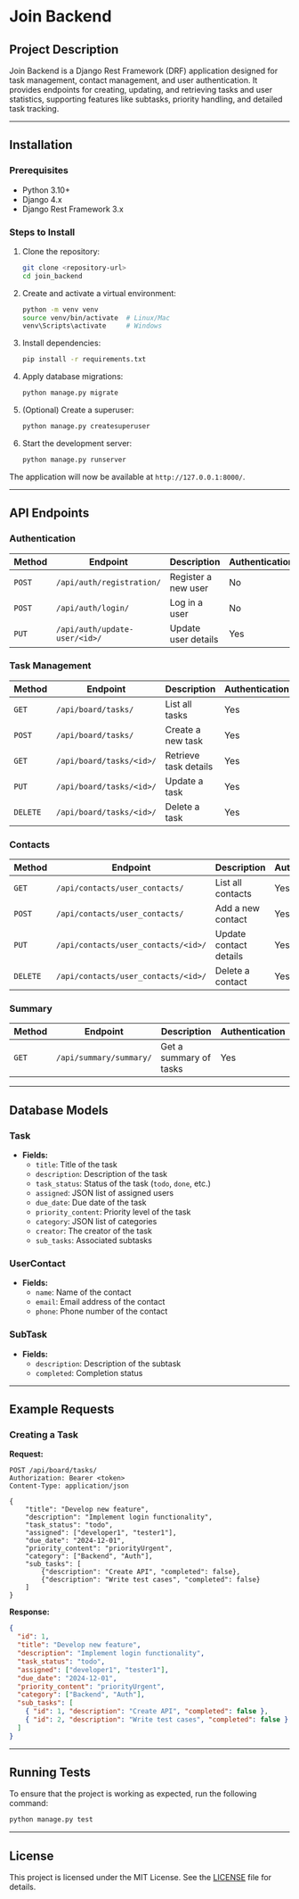 # Join Backend

## Project Description

Join Backend is a Django Rest Framework (DRF) application designed for task management, contact management, and user authentication. It provides endpoints for creating, updating, and retrieving tasks and user statistics, supporting features like subtasks, priority handling, and detailed task tracking.

---

## Installation

### Prerequisites

- Python 3.10+
- Django 4.x
- Django Rest Framework 3.x

### Steps to Install

1. Clone the repository:

   ```bash
   git clone <repository-url>
   cd join_backend
   ```

2. Create and activate a virtual environment:

   ```bash
   python -m venv venv
   source venv/bin/activate  # Linux/Mac
   venv\Scripts\activate     # Windows
   ```

3. Install dependencies:

   ```bash
   pip install -r requirements.txt
   ```

4. Apply database migrations:

   ```bash
   python manage.py migrate
   ```

5. (Optional) Create a superuser:

   ```bash
   python manage.py createsuperuser
   ```

6. Start the development server:
   ```bash
   python manage.py runserver
   ```

The application will now be available at `http://127.0.0.1:8000/`.

---

## API Endpoints

### Authentication

| Method | Endpoint                      | Description         | Authentication |
| ------ | ----------------------------- | ------------------- | -------------- |
| `POST` | `/api/auth/registration/`     | Register a new user | No             |
| `POST` | `/api/auth/login/`            | Log in a user       | No             |
| `PUT`  | `/api/auth/update-user/<id>/` | Update user details | Yes            |

### Task Management

| Method   | Endpoint                 | Description           | Authentication |
| -------- | ------------------------ | --------------------- | -------------- |
| `GET`    | `/api/board/tasks/`      | List all tasks        | Yes            |
| `POST`   | `/api/board/tasks/`      | Create a new task     | Yes            |
| `GET`    | `/api/board/tasks/<id>/` | Retrieve task details | Yes            |
| `PUT`    | `/api/board/tasks/<id>/` | Update a task         | Yes            |
| `DELETE` | `/api/board/tasks/<id>/` | Delete a task         | Yes            |

### Contacts

| Method   | Endpoint                            | Description            | Authentication |
| -------- | ----------------------------------- | ---------------------- | -------------- |
| `GET`    | `/api/contacts/user_contacts/`      | List all contacts      | Yes            |
| `POST`   | `/api/contacts/user_contacts/`      | Add a new contact      | Yes            |
| `PUT`    | `/api/contacts/user_contacts/<id>/` | Update contact details | Yes            |
| `DELETE` | `/api/contacts/user_contacts/<id>/` | Delete a contact       | Yes            |

### Summary

| Method | Endpoint                | Description            | Authentication |
| ------ | ----------------------- | ---------------------- | -------------- |
| `GET`  | `/api/summary/summary/` | Get a summary of tasks | Yes            |

---

## Database Models

### Task

- **Fields:**
  - `title`: Title of the task
  - `description`: Description of the task
  - `task_status`: Status of the task (`todo`, `done`, etc.)
  - `assigned`: JSON list of assigned users
  - `due_date`: Due date of the task
  - `priority_content`: Priority level of the task
  - `category`: JSON list of categories
  - `creator`: The creator of the task
  - `sub_tasks`: Associated subtasks

### UserContact

- **Fields:**
  - `name`: Name of the contact
  - `email`: Email address of the contact
  - `phone`: Phone number of the contact

### SubTask

- **Fields:**
  - `description`: Description of the subtask
  - `completed`: Completion status

---

## Example Requests

### Creating a Task

**Request:**

```http
POST /api/board/tasks/
Authorization: Bearer <token>
Content-Type: application/json

{
    "title": "Develop new feature",
    "description": "Implement login functionality",
    "task_status": "todo",
    "assigned": ["developer1", "tester1"],
    "due_date": "2024-12-01",
    "priority_content": "priorityUrgent",
    "category": ["Backend", "Auth"],
    "sub_tasks": [
        {"description": "Create API", "completed": false},
        {"description": "Write test cases", "completed": false}
    ]
}
```

**Response:**

```json
{
  "id": 1,
  "title": "Develop new feature",
  "description": "Implement login functionality",
  "task_status": "todo",
  "assigned": ["developer1", "tester1"],
  "due_date": "2024-12-01",
  "priority_content": "priorityUrgent",
  "category": ["Backend", "Auth"],
  "sub_tasks": [
    { "id": 1, "description": "Create API", "completed": false },
    { "id": 2, "description": "Write test cases", "completed": false }
  ]
}
```

---

## Running Tests

To ensure that the project is working as expected, run the following command:

```bash
python manage.py test
```

---

## License

This project is licensed under the MIT License. See the [LICENSE](LICENSE) file for details.
